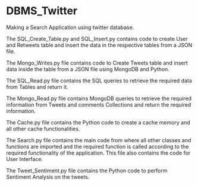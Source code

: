 # DBMS_Twitter

Making a Search Application using twitter database.

The SQL_Create_Table.py and SQL_Insert.py contains code to create User and Retweets table and insert the data in the respective tables from a JSON file.

The Mongo_Writes.py file contains code to Create Tweets table and insert data inside the table from a JSON file using MongoDB and Python.

The SQL_Read.py file contains the SQL queries to retrieve the required data from Tables and return it.

The Mongo_Read.py file contains MongoDB queries to retrieve the required information from Tweets and comments Collections and return the required information.

The Cache.py file contains the Python code to create a cache memory and all other cache functionalities.

The Search.py file contains the main code from where all other classes and functions are imported and the required function is called according to the required functionality of the 
application. This file also contains the code for User Interface.

The Tweet_Sentiment.py file contains the Python code to perform Sentiment Analysis on the tweets. 
